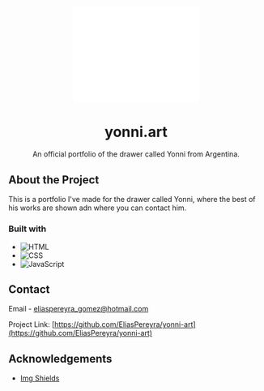 <div align="center">
  <a href="https://yonni.art"><img src="https://github.com/EliasPereyra/yonni-art/blob/main/img/Logo-2.png" target="_blank" width="250" /></a>
  <h1>yonni.art</h1>
  <p>An official portfolio of the drawer called Yonni from Argentina.</p>
</div>

## About the Project

This is a portfolio I've made for the drawer called Yonni, where the best of his works are shown adn where you can contact him.

### Built with

* ![HTML][HTML]
* ![CSS][CSS]
* ![JavaScript][JavaScript]

[HTML]: https://img.shields.io/badge/html5-E34F26?style=for-the-badge&logo=html5&logoColor=white
[CSS]: https://img.shields.io/badge/css3-1572B6?style=for-the-badge&logo=css3&logoColor=white
[JavaScript]: https://img.shields.io/badge/javascript-F7DF1E?style=for-the-badge&logo=javascript&logoColor=white

## Contact

Email - [eliaspereyra_gomez@hotmail.com](mailto:eliaspereyra_gomez@hotmail.com)

Project Link: [https://github.com/EliasPereyra/yonni-art](https://github.com/EliasPereyra/yonni-art)

## Acknowledgements

* [Img Shields](https://shields.io)
